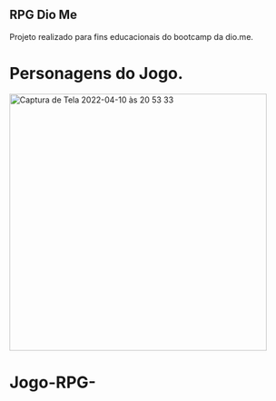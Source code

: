 ## RPG Dio Me
Projeto realizado para fins educacionais do bootcamp da dio.me.

# Personagens do Jogo.
<img width="453" alt="Captura de Tela 2022-04-10 às 20 53 33" src="https://user-images.githubusercontent.com/51893051/162646937-f0c60f0c-cc5f-40a9-97e9-6e8b63db662c.png">


# Jogo-RPG-
